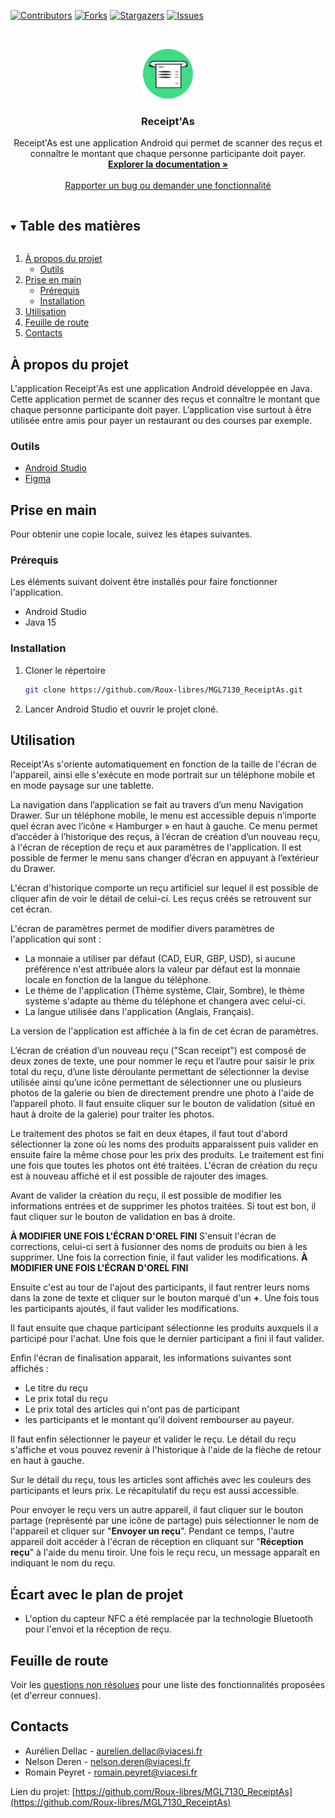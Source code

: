 [![Contributors][contributors-shield]][contributors-url]
[![Forks][forks-shield]][forks-url]
[![Stargazers][stars-shield]][stars-url]
[![Issues][issues-shield]][issues-url]



<br />
<p align="center">
  <a href="https://github.com/Roux-libres/MGL7130_ReceiptAs">
    <img src="images/receiptas_icon.png" alt="Logo" width="80" height="80">
  </a>

  <h3 align="center">Receipt'As</h3>

  <p align="center">
    Receipt'As est une application Android qui permet de scanner des reçus et connaître le montant que chaque personne participante doit payer.
    <br />
    <a href="https://github.com/Roux-libres/MGL7130_ReceiptAs"><strong>Explorer la documentation »</strong></a>
    <br />
    <br />
    <a href="https://github.com/Roux-libres/MGL7130_ReceiptAs/issues">Rapporter un bug ou demander une fonctionnalité</a>
  </p>
</p>



<details open="open">
  <summary><h2 style="display: inline-block">Table des matières</h2></summary>
  <ol>
    <li>
      <a href="#à-propos-du-projet">À propos du projet</a>
      <ul>
        <li><a href="#outils">Outils</a></li>
      </ul>
    </li>
    <li>
      <a href="#prise-en-main">Prise en main</a>
      <ul>
        <li><a href="#prérequis">Prérequis</a></li>
        <li><a href="#installation">Installation</a></li>
      </ul>
    </li>
    <li><a href="#utilisation">Utilisation</a></li>
    <li><a href="#feuille-de-route">Feuille de route</a></li>
    <li><a href="#contacts">Contacts</a></li>
  </ol>
</details>



## À propos du projet

L'application Receipt'As est une application Android développée en Java. Cette application permet de scanner des reçus et connaître le montant que chaque personne participante doit payer. L’application vise surtout à être utilisée entre amis pour payer un restaurant ou des courses par exemple.



### Outils

* [Android Studio](https://developer.android.com/studio)
* [Figma](https://www.figma.com)



## Prise en main

Pour obtenir une copie locale, suivez les étapes suivantes.

### Prérequis

Les éléments suivant doivent être installés pour faire fonctionner l'application.
* Android Studio
* Java 15


### Installation

1. Cloner le répertoire
   ```sh
   git clone https://github.com/Roux-libres/MGL7130_ReceiptAs.git
   ```

2. Lancer Android Studio et ouvrir le projet cloné.



## Utilisation

Receipt'As s'oriente automatiquement en fonction de la taille de l'écran de l'appareil, ainsi elle s'exécute en mode portrait sur un téléphone mobile et en mode paysage sur une tablette.

La navigation dans l’application se fait au travers d’un menu Navigation Drawer. Sur un téléphone mobile, le menu est accessible depuis n’importe quel écran avec l’icône « Hamburger » en haut à gauche. Ce menu permet d’accéder à l’historique des reçus, à l’écran de création d’un nouveau reçu, à l'écran de réception de reçu et aux paramètres de l'application. Il est possible de fermer le menu sans changer d’écran en appuyant à l’extérieur du Drawer.

L'écran d'historique comporte un reçu artificiel sur lequel il est possible de cliquer afin de voir le détail de celui-ci. Les reçus créés se retrouvent sur cet écran.

L'écran de paramètres permet de modifier divers paramètres de l'application qui sont :
* La monnaie a utiliser par défaut (CAD, EUR, GBP, USD), si aucune préférence n'est attribuée alors la valeur par défaut est la monnaie locale en fonction de la langue du téléphone.
* Le thème de l'application (Thème système, Clair, Sombre), le thème système s'adapte au thème du téléphone et changera avec celui-ci.
* La langue utilisée dans l'application (Anglais, Français).

La version de l'application est affichée à la fin de cet écran de paramètres.


L’écran de création d’un nouveau reçu ("Scan receipt") est composé de deux zones de texte, une pour nommer le reçu et l’autre pour saisir le prix total du reçu, d’une liste déroulante permettant de sélectionner la devise utilisée ainsi qu’une icône permettant de sélectionner une ou plusieurs photos de la galerie ou bien de directement prendre une photo à l'aide de l’appareil photo. Il faut ensuite cliquer sur le bouton de validation (situé en haut à droite de la galerie) pour traiter les photos.

Le traitement des photos se fait en deux étapes, il faut tout d'abord sélectionner la zone où les noms des produits apparaissent puis valider en ensuite faire la même chose pour les prix des produits. Le traitement est fini une fois que toutes les photos ont été traitées. L'écran de création du reçu est à nouveau affiché et il est possible de rajouter des images.

Avant de valider la création du reçu, il est possible de modifier les informations entrées et de supprimer les photos traitées. Si tout est bon, il faut cliquer sur le bouton de validation en bas à droite.

<strong>À MODIFIER UNE FOIS L'ÉCRAN D'OREL FINI</strong>
S'ensuit l'écran de corrections, celui-ci sert à fusionner des noms de produits ou bien à les supprimer. Une fois la correction finie, il faut valider les modifications.
<strong>À MODIFIER UNE FOIS L'ÉCRAN D'OREL FINI</strong>

Ensuite c'est au tour de l'ajout des participants, il faut rentrer leurs noms dans la zone de texte et cliquer sur le bouton marqué d'un <strong>+</strong>. Une fois tous les participants ajoutés, il faut valider les modifications.

Il faut ensuite que chaque participant sélectionne les produits auxquels il a participé pour l'achat. Une fois que le dernier participant a fini il faut valider.

Enfin l'écran de finalisation apparait, les informations suivantes sont affichés :
* Le titre du reçu
* Le prix total du reçu
* Le prix total des articles qui n'ont pas de participant
* les participants et le montant qu'il doivent rembourser au payeur.

Il faut enfin sélectionner le payeur et valider le reçu. Le détail du reçu s'affiche et vous pouvez revenir à l'historique à l'aide de la flèche de retour en haut à gauche.

Sur le détail du reçu, tous les articles sont affichés avec les couleurs des participants et leurs prix. Le récapitulatif du reçu est aussi accessible.


Pour envoyer le reçu vers un autre appareil, il faut cliquer sur le bouton partage (représenté par une icône de partage) puis sélectionner le nom de l'appareil et cliquer sur "<strong>Envoyer un reçu</strong>". Pendant ce temps, l'autre appareil doit accéder à l'écran de réception en cliquant sur "<strong>Réception reçu</strong>" à l'aide du menu tiroir. Une fois le reçu recu, un message apparaît en indiquant le nom du reçu.



## Écart avec le plan de projet

* L'option du capteur NFC a été remplacée par la technologie Bluetooth pour l'envoi et la réception de reçu.



## Feuille de route

Voir les [questions non résolues](https://github.com/Roux-libres/MGL7130_ReceiptAs/issues) pour une liste des fonctionnalités proposées (et d'erreur connues).



## Contacts

* Aurélien Dellac - aurelien.dellac@viacesi.fr
* Nelson Deren - nelson.deren@viacesi.fr
* Romain Peyret - romain.peyret@viacesi.fr

Lien du projet: [https://github.com/Roux-libres/MGL7130_ReceiptAs](https://github.com/Roux-libres/MGL7130_ReceiptAs)



[contributors-shield]: https://img.shields.io/github/contributors/Roux-libres/MGL7130_ReceiptAs.svg?style=for-the-badge
[contributors-url]: https://github.com/Roux-libres/MGL7130_ReceiptAs/graphs/contributors
[forks-shield]: https://img.shields.io/github/forks/Roux-libres/MGL7130_ReceiptAs.svg?style=for-the-badge
[forks-url]: https://github.com/Roux-libres/MGL7130_ReceiptAs/network/members
[stars-shield]: https://img.shields.io/github/stars/Roux-libres/MGL7130_ReceiptAs.svg?style=for-the-badge
[stars-url]: https://github.com/Roux-libres/MGL7130_ReceiptAs/stargazers
[issues-shield]: https://img.shields.io/github/issues/Roux-libres/MGL7130_ReceiptAs.svg?style=for-the-badge
[issues-url]: https://github.com/Roux-libres/MGL7130_ReceiptAs/issues